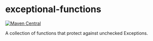 # exceptional-functions

[![Maven Central](https://img.shields.io/maven-central/v/io.github.ashr123/exceptional-functions.svg?label=Maven%20Central)](https://search.maven.org/search?q=g:%22io.github.ashr123%22%20AND%20a:%22exceptional-functions%22)

A collection of functions that protect against unchecked Exceptions.